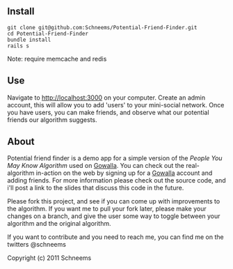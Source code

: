 Install
-------
    git clone git@github.com:Schneems/Potential-Friend-Finder.git
    cd Potential-Friend-Finder
    bundle install
    rails s
    
Note: require memcache and redis

Use
---
Navigate to [http://localhost:3000](http://localhost:3000) on your computer. Create an admin account, this will allow you to add 'users' to your mini-social network. Once you have users, you can make friends, and observe what our potential friends our algorithm suggests.


About
-----
Potential friend finder is a demo app for a simple version of the _People You May Know Algorithm_ used on [Gowalla](http://gowalla.com). You can check out the real-algorithm in-action on the web by signing up for a [Gowalla](http://gowalla.com) account and adding friends. For more information please check out the source code, and i'll post a link to the slides that discuss this code in the future. 

Please fork this project, and see if you can come up with improvements to the algorithm. If you want me to pull your fork later, please make your changes on a branch, and give the user some way to toggle between your algorithm and the original algorithm.

If you want to contribute and you need to reach me, you can find me on the twitters @schneems

Copyright (c) 2011 Schneems

